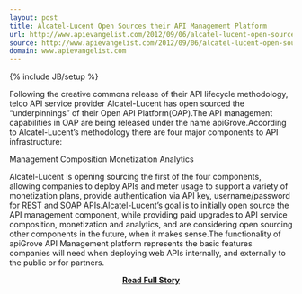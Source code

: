```yaml
---
layout: post
title: Alcatel-Lucent Open Sources their API Management Platform
url: http://www.apievangelist.com/2012/09/06/alcatel-lucent-open-sources-their-api-management-platform/
source: http://www.apievangelist.com/2012/09/06/alcatel-lucent-open-sources-their-api-management-platform/
domain: www.apievangelist.com
---
```

{% include JB/setup %}<p>Following the creative commons release of their API lifecycle methodology, telco API service provider Alcatel-Lucent has open sourced the &ldquo;underpinnings&rdquo; of their Open API Platform(OAP).The API management capabilities in OAP are being released under the name&nbsp;apiGrove.According to Alcatel-Lucent&rsquo;s methodology there are four major components to API infrastructure:

Management
Composition
Monetization
Analytics

Alcatel-Lucent is opening sourcing the first of the four components, allowing companies to deploy APIs and meter usage to support a variety of monetization plans, provide authentication via API key, username/password for REST and SOAP APIs.Alcatel-Lucent&rsquo;s goal is to initially open source the API management component, while providing paid upgrades to API service composition, monetization and analytics, and are considering open sourcing other components in the future, when it makes sense.The functionality of apiGrove API Management platform represents the basic features companies will need when deploying web APIs internally, and externally to the public or for partners.</p>
<center><p><a href="http://www.apievangelist.com/2012/09/06/alcatel-lucent-open-sources-their-api-management-platform/" style='padding:25px; font-sze:18px; font-weight: bold;'>Read Full Story</a></p></center>

